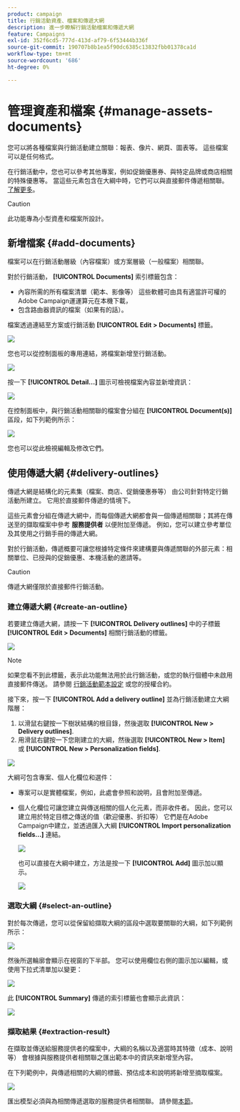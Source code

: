 ```yaml
---
product: campaign
title: 行銷活動資產、檔案和傳遞大網
description: 進一步瞭解行銷活動檔案和傳遞大網
feature: Campaigns
exl-id: 352f6cd5-777d-413d-af79-6f53444b336f
source-git-commit: 190707b8b1ea5f90dc6385c13832fbb01378ca1d
workflow-type: tm+mt
source-wordcount: '686'
ht-degree: 0%

---
```


# 管理資產和檔案 {#manage-assets-documents}

您可以將各種檔案與行銷活動建立關聯：報表、像片、網頁、圖表等。 這些檔案可以是任何格式。

在行銷活動中，您也可以參考其他專案，例如促銷優惠券、與特定品牌或商店相關的特殊優惠等。 當這些元素包含在大綱中時，它們可以與直接郵件傳遞相關聯。 [了解更多](#associating-and-structuring-resources-linked-via-a-delivery-outline)。


>[!CAUTION]
>
>此功能專為小型資產和檔案所設計。

<!--
>[!NOTE]
>
>If you are using Campaign Marketing Resource Management module, you can also manage a library of marketing resources that are available for several users for collaborative work. [Learn more](../../mrm/using/managing-marketing-resources.md).
-->

## 新增檔案 {#add-documents}

檔案可以在行銷活動層級（內容檔案）或方案層級（一般檔案）相關聯。

對於行銷活動， **[!UICONTROL Documents]** 索引標籤包含：

* 內容所需的所有檔案清單（範本、影像等） 這些軟體可由具有適當許可權的Adobe Campaign運運算元在本機下載，
* 包含路由器資訊的檔案（如果有的話）。

檔案透過連結至方案或行銷活動 **[!UICONTROL Edit > Documents]** 標籤。

![](assets/op_add_document.png)

您也可以從控制面板的專用連結，將檔案新增至行銷活動。

![](assets/add_a_document_in_op.png)

按一下 **[!UICONTROL Detail...]** 圖示可檢視檔案內容並新增資訊：

![](assets/add_document_details.png)

在控制面板中，與行銷活動相關聯的檔案會分組在 **[!UICONTROL Document(s)]** 區段，如下列範例所示：

![](assets/edit_documents.png)

您也可以從此檢視編輯及修改它們。

## 使用傳遞大網 {#delivery-outlines}

傳遞大網是結構化的元素集（檔案、商店、促銷優惠券等） 由公司針對特定行銷活動所建立。 它用於直接郵件傳遞的情境下。

這些元素會分組在傳遞大網中，而每個傳遞大網都會與一個傳遞相關聯；其將在傳送至的擷取檔案中參考 **服務提供者** 以便附加至傳遞。 例如，您可以建立參考單位及其使用之行銷手冊的傳遞大網。

對於行銷活動，傳遞概要可讓您根據特定條件來建構要與傳遞關聯的外部元素：相關單位、已授與的促銷優惠、本機活動的邀請等。

>[!CAUTION]
>
>傳遞大網僅限於直接郵件行銷活動。

### 建立傳遞大網 {#create-an-outline}

若要建立傳遞大網，請按一下 **[!UICONTROL Delivery outlines]** 中的子標籤 **[!UICONTROL Edit > Documents]** 相關行銷活動的標籤。

![](assets/add-a-delivery-outline.png)


>[!NOTE]
>
>如果您看不到此標籤，表示此功能無法用於此行銷活動，或您的執行個體中未啟用直接郵件傳送。 請參閱 [行銷活動範本設定](marketing-campaign-templates.md#campaign-templates) 或您的授權合約。

接下來，按一下 **[!UICONTROL Add a delivery outline]** 並為行銷活動建立大綱階層：

1. 以滑鼠右鍵按一下樹狀結構的根目錄，然後選取 **[!UICONTROL New > Delivery outlines]**.
1. 用滑鼠右鍵按一下您剛建立的大綱，然後選取 **[!UICONTROL New > Item]** 或 **[!UICONTROL New > Personalization fields]**.

![](assets/del-outline-add-new-item.png)

大綱可包含專案、個人化欄位和選件：

* 專案可以是實體檔案，例如，此處會參照和說明，且會附加至傳遞。
* 個人化欄位可讓您建立與傳送相關的個人化元素，而非收件者。 因此，您可以建立用於特定目標之傳送的值（歡迎優惠、折扣等） 它們是在Adobe Campaign中建立，並透過匯入大綱 **[!UICONTROL Import personalization fields...]** 連結。

  ![](assets/del-outline-perso-field.png)

  也可以直接在大綱中建立，方法是按一下 **[!UICONTROL Add]** 圖示加以顯示。

  ![](assets/add-del-outline-button.png)


### 選取大綱 {#select-an-outline}

對於每次傳遞，您可以從保留給擷取大綱的區段中選取要關聯的大綱，如下列範例所示：

![](assets/select-delivery-outline.png)

然後所選輪廓會顯示在視窗的下半部。 您可以使用欄位右側的圖示加以編輯，或使用下拉式清單加以變更：

![](assets/delivery-outline-selected.png)

此 **[!UICONTROL Summary]** 傳遞的索引標籤也會顯示此資訊：

![](assets/delivery-outline-in-dashboard.png)

### 擷取結果 {#extraction-result}

在擷取並傳送給服務提供者的檔案中，大綱的名稱以及適當時其特徵（成本、說明等） 會根據與服務提供者相關聯之匯出範本中的資訊來新增至內容。

在下列範例中，與傳遞相關的大綱的標籤、預估成本和說明將新增至摘取檔案。

![](assets/campaign-export-template.png)

匯出模型必須與為相關傳遞選取的服務提供者相關聯。 請參閱[本節](providers--stocks-and-budgets.md#creating-service-providers-and-their-cost-structures)。
